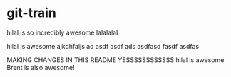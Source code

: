 git-train
=========

hilal is so incredibly awesome
lalalalal

hilal is awesome
ajkdhfaljs 
ad
asdf
asdf
ads 
asdfasd
fasdf
asdfas

MAKING CHANGES IN THIS README
YESSSSSSSSSSSS
hilal is awesome
Brent is also awesome!

